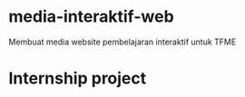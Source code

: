 # media-interaktif-web
Membuat media website pembelajaran interaktif untuk TFME

# Internship project
